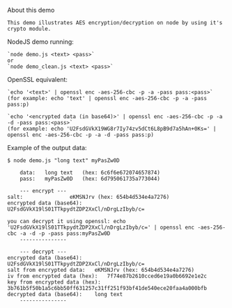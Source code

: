 About this demo

	This demo illustrates AES encryption/decryption on node by using it's crypto module.

NodeJS demo running:

	`node demo.js <text> <pass>`
	or
	`node demo_clean.js <text> <pass>`

OpenSSL equivalent:

	`echo '<text>' | openssl enc -aes-256-cbc -p -a -pass pass:<pass>`
	(for example: echo 'text' | openssl enc -aes-256-cbc -p -a -pass pass:p)
	
	`echo '<encrypted data (in base64)>' | openssl enc -aes-256-cbc -p -a -d -pass pass:<pass>`
	(for example: echo 'U2FsdGVkX19WG8r7Iy74zv5dCt6L8pB9d7a5hAn+0Ks=' | openssl enc -aes-256-cbc -p -a -d -pass pass:p)

Example of the output data:

	$ node demo.js "long text" myPasZw0D
	
		data:	long text	(hex: 6c6f6e672074657874)
		pass:	myPasZw0D	(hex: 6d795061735a773044)
	
		--- encrypt ---
	salt:				eKMSNJrv (hex: 654b4d534e4a7276)
	encrypted data (base64):	U2FsdGVkX19lS01TTkpydtZDP2XxCl/nDrgLzIbyb/c=
	
	you can decrypt it using openssl: echo 'U2FsdGVkX19lS01TTkpydtZDP2XxCl/nDrgLzIbyb/c=' | openssl enc -aes-256-cbc -a -d -p -pass pass:myPasZw0D
		---------------
	
		--- decrypt ---
	encrypted data (base64):	U2FsdGVkX19lS01TTkpydtZDP2XxCl/nDrgLzIbyb/c=
	salt from encrypted data:	eKMSNJrv (hex: 654b4d534e4a7276)
	iv from encrypted data (hex):	7f74e87b2610cced6e19a0b6692e1e2c
	key from encrypted data (hex):	3b761b5f50b1a5c6bb50ff631257c31ff251f93bf41de540ece20faa4a000bfb
	decrypted data (base64):	long text
		---------------
